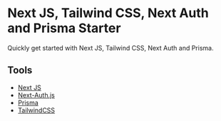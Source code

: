 # Next JS, Tailwind CSS, Next Auth and Prisma Starter

Quickly get started with Next JS, Tailwind CSS, Next Auth and Prisma.

## Tools
- [Next JS](https://nextjs.org/)
- [Next-Auth.js](https://next-auth.js.org)
- [Prisma](https://prisma.io)
- [TailwindCSS](https://tailwindcss.com)
